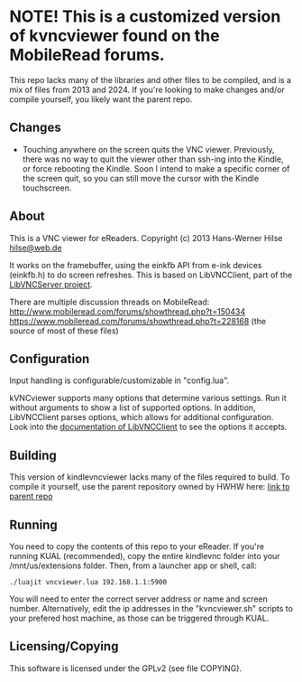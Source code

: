 # NOTE! This is a customized version of kvncviewer found on the MobileRead forums.
This repo lacks many of the libraries and other files to be compiled, and is a mix of files from 2013 and 2024. If you're looking to make changes and/or compile yourself, you likely want the parent repo.

## Changes
- Touching anywhere on the screen quits the VNC viewer. Previously, there was no way to quit the viewer other than ssh-ing into the Kindle, or force rebooting the Kindle. Soon I intend to make a specific corner of the screen quit, so you can still move the cursor with the Kindle touchscreen.

## About

This is a VNC viewer for eReaders.
Copyright (c) 2013 Hans-Werner Hilse <hilse@web.de>

It works on the framebuffer, using the einkfb API from e-ink devices (einkfb.h) to do screen refreshes.
This is based on LibVNCClient, part of the [LibVNCServer project](https://libvnc.github.io/).


There are multiple discussion threads on MobileRead:
<br>
http://www.mobileread.com/forums/showthread.php?t=150434
<br>
https://www.mobileread.com/forums/showthread.php?t=228168 (the source of most of these files)


## Configuration

Input handling is configurable/customizable in "config.lua".

kVNCviewer supports many options that determine various settings. Run it without arguments to show a list of supported options. In addition, LibVNCClient parses options, which allows for additional configuration. Look into the [documentation of LibVNCClient](https://libvnc.github.io/doc/html/group__libvncclient__api.html#gabb2299d1644f3cf38544eb97d2356475) to see the options it accepts.


## Building

This version of kindlevncviewer lacks many of the files required to build. To compile it yourself, use the parent repository owned by HWHW here: [link to parent repo](https://github.com/hwhw/kindlevncviewer)

## Running

You need to copy the contents of this repo to your eReader. If you're running KUAL (recommended), copy the entire kindlevnc folder into your /mnt/us/extensions folder. Then, from a launcher app or shell, call:

```
./luajit vncviewer.lua 192.168.1.1:5900
```

You will need to enter the correct server address or name and screen number.
Alternatively, edit the ip addresses in the "kvncviewer.sh" scripts to your prefered host machine, as those can be triggered through KUAL. 


## Licensing/Copying

This software is licensed under the GPLv2 (see file COPYING).
